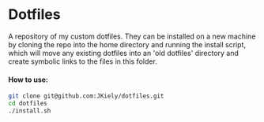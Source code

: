 <h1> Dotfiles </h1>

A repository of my custom dotfiles. They can be installed on a new machine by cloning the repo into the home directory and running the install script, which will move any existing dotfiles into an 'old dotfiles' directory and create symbolic links to the files in this folder.


<h4> How to use: </h4>

```bash
git clone git@github.com:JKiely/dotfiles.git
cd dotfiles
./install.sh
```